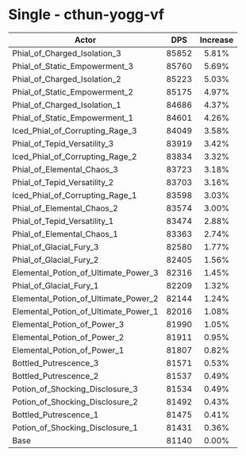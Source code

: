 # Single - cthun-yogg-vf
| Actor | DPS | Increase |
|---|:---:|:---:|
|Phial_of_Charged_Isolation_3|85852|5.81%|
|Phial_of_Static_Empowerment_3|85760|5.69%|
|Phial_of_Charged_Isolation_2|85223|5.03%|
|Phial_of_Static_Empowerment_2|85175|4.97%|
|Phial_of_Charged_Isolation_1|84686|4.37%|
|Phial_of_Static_Empowerment_1|84601|4.26%|
|Iced_Phial_of_Corrupting_Rage_3|84049|3.58%|
|Phial_of_Tepid_Versatility_3|83919|3.42%|
|Iced_Phial_of_Corrupting_Rage_2|83834|3.32%|
|Phial_of_Elemental_Chaos_3|83723|3.18%|
|Phial_of_Tepid_Versatility_2|83703|3.16%|
|Iced_Phial_of_Corrupting_Rage_1|83598|3.03%|
|Phial_of_Elemental_Chaos_2|83574|3.00%|
|Phial_of_Tepid_Versatility_1|83474|2.88%|
|Phial_of_Elemental_Chaos_1|83363|2.74%|
|Phial_of_Glacial_Fury_3|82580|1.77%|
|Phial_of_Glacial_Fury_2|82405|1.56%|
|Elemental_Potion_of_Ultimate_Power_3|82316|1.45%|
|Phial_of_Glacial_Fury_1|82209|1.32%|
|Elemental_Potion_of_Ultimate_Power_2|82144|1.24%|
|Elemental_Potion_of_Ultimate_Power_1|82016|1.08%|
|Elemental_Potion_of_Power_3|81990|1.05%|
|Elemental_Potion_of_Power_2|81911|0.95%|
|Elemental_Potion_of_Power_1|81807|0.82%|
|Bottled_Putrescence_3|81571|0.53%|
|Bottled_Putrescence_2|81537|0.49%|
|Potion_of_Shocking_Disclosure_3|81534|0.49%|
|Potion_of_Shocking_Disclosure_2|81492|0.43%|
|Bottled_Putrescence_1|81475|0.41%|
|Potion_of_Shocking_Disclosure_1|81431|0.36%|
|Base|81140|0.00%|
